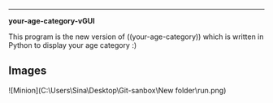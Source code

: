 ---
__your-age-category-vGUI__

This program is the new version of ((your-age-category)) which is written in Python to display your age category :)



## Images
![Minion](C:\Users\Sina\Desktop\Git-sanbox\New folder\run.png)